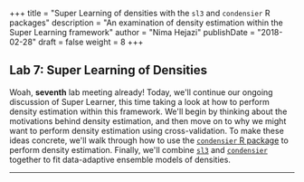 +++
title = "Super Learning of densities with the `sl3` and `condensier` R packages"
description = "An examination of density estimation within the Super Learning framework"
author = "Nima Hejazi"
publishDate = "2018-02-28"
draft = false
weight = 8
+++

## Lab 7: Super Learning of Densities

Woah, __seventh__ lab meeting already! Today, we'll continue our ongoing
discussion of Super Learner, this time taking a look at how to perform density
estimation within this framework. We'll begin by thinking about the motivations
behind density estimation, and then move on to why we might want to perform
density estimation using cross-validation. To make these ideas concrete, we'll
walk through how to use the [`condensier` R
package](https://github.com/osofr/condensier) to perform density
estimation. Finally, we'll combine
[`sl3`](https://github.com/jeremyrcoyle/sl3) and
[`condensier`](https://github.com/osofr/condensier) together to fit
data-adaptive ensemble models of densities.

---
